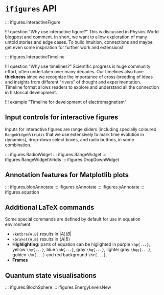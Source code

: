 # `ifigures` API


::: ifigures.InteractiveFigure  

!!! question "Why use interactive figure?"
    This is discussed in Physics World blogpost and comment. In short, we want to allow exploration of many untold stories and edge cases. To build intuition, connections and maybe get even some inspiration for further work and extensions!

::: ifigures.InteractiveTimeline

!!! question "Why use timelines?"
    Scientific progress is huge community effort, often undertaken over many decades. Our timelines also have **thickness** since we recognize the importance of cross-breeding of ideas and insights from different "rivers" of thought and experimentation. Timeline format allows readers to explore and understand all the connection in historical development.

!!! example "Timeline for development of electromagnetism"


## Input controls for interactive figures

Inputs for interactive figures are range sliders (including specially coloured `RangeWidgetViridis` that we use extensively to mark time evolution in dynamics), drop-down select boxes, and radio buttons, in some combination.

::: ifigures.RadioWidget
::: ifigures.RangeWidget
::: ifigures.RangeWidgetViridis
::: ifigures.DropDownWidget

## Annotation features for Matplotlib plots
::: ifigures.blobAnnotate
::: ifigures.xAnnotate
::: ifigures.yAnnotate
::: ifigures.equation

## Additional LaTeX commands

Some special commands are defined by default for use in equation environment

- `\ketbra{A,B}` results in $| A \rangle\langle B |$
- `\braket{A,B}` results in $\langle A | B \rangle$
- **Highlighting:** parts of equation can be higlighted in purple `\hp{...}`, yellow `\hy{...}`, blue `\hb{...}`, gray `\hg{...}`, lighter gray `\hgg{...}`, golden `\ho{...}` and red background `\hr{...}`.
- **Frames** 

## Quantum state visualisations

::: ifigures.BlochSphere
::: ifigures.EnergyLevelsNew